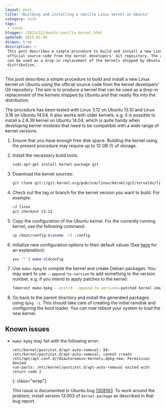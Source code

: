 ```yaml
---
layout: post
title: "Building and installing a vanilla Linux kernel on Ubuntu"
category: tech
tags:
 - Linux
blogger: /2013/12/ubuntu-vanilla-kernel.html
updated: 2015-01-04
disqus: true
description: >
 This post describes a simple procedure to build and install a new Linux kernel on Ubuntu using the
 official source code from the kernel developers' Git repository. The aim is to produce a kernel that
 can be used as a drop-in replacement of the kernels shipped by Ubuntu and that neatly fits into the
 distribution.
---
```


This post describes a simple procedure to build and install a new Linux kernel on Ubuntu using the
official source code from the kernel developers' Git repository. The aim is to produce a kernel that
can be used as a drop-in replacement of the kernels shipped by Ubuntu and that neatly fits into the
distribution.

The procedure has been tested with Linux 3.12 on Ubuntu 13.10 and Linux 3.18 on Ubuntu 14.04.
It also works with older kernels; e.g. it is possible to install a 2.6.39 kernel on Ubuntu 14.04, which
is quite handy when developing kernel modules that need to be compatible with a wide range of kernel
versions.

1.  Ensure that you have enough free disk space. Building the kernel using the present procedure may
    require up to 13 GB (!) of storage.

1.  Install the necessary build tools:

    ~~~ bash
    sudo apt-get install kernel-package git
    ~~~

1.  Download the kernel sources:

    ~~~ bash
    git clone git://git.kernel.org/pub/scm/linux/kernel/git/torvalds/linux.git
    ~~~

1.  Check out the tag or branch for the kernel version you want to build. For example:

    ~~~ bash
    cd linux
    git checkout v3.12
    ~~~

1.  Copy the configuration of the Ubuntu kernel. For the currently running kernel, use the following
    command:

    ~~~ bash
    cp /boot/config-$(uname -r) .config
    ~~~

1.  Initialize new configuration options to their default values (See [here][1] for an explanation):

    ~~~ bash
    yes "" | make oldconfig
    ~~~

1.  Use `make-kpkg` to compile the kernel and create Debian packages. You may want to use
    `--append-to-version` to add something to the version number, e.g. if you intend to apply
    patches to the kernel:

    ~~~ bash
    fakeroot make-kpkg --initrd --append-to-version=-patched kernel-image kernel-headers
    ~~~

1.  Go back to the parent directory and install the generated packages using `dpkg -i`. This should
    take care of creating the initial ramdisk and configuring the boot loader. You can now reboot
    your system to load the new kernel.

## Known issues

*   `make-kpkg` may fail with the following error:

    ~~~
    /etc/kernel/postinst.d/apt-auto-removal: 84: /etc/kernel/postinst.d/apt-auto-removal: cannot create /etc/apt/apt.conf.d//01autoremove-kernels.dpkg-new: Permission denied
    run-parts: /etc/kernel/postinst.d/apt-auto-removal exited with return code 2
    ~~~
    {: class="wrap"}

    This issue is documented in Ubuntu bug [1308183][2]. To work around the problem, install version 13.003
    of `kernel-package` as described in that bug report.


[1]: http://serverfault.com/questions/116299/automatically-answer-defaults-when-doing-make-oldconfig-on-a-kernel-tree
[2]: https://bugs.launchpad.net/ubuntu/+source/kernel-package/+bug/1308183
